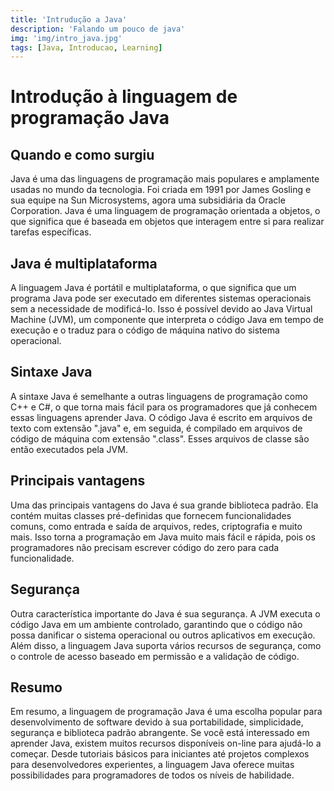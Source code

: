 ```yaml
---
title: 'Intrudução a Java'
description: 'Falando um pouco de java'
img: 'img/intro_java.jpg'
tags: [Java, Introducao, Learning]
---
```


# Introdução à linguagem de programação Java

## Quando e como surgiu
 Java é uma das linguagens de programação mais populares e amplamente usadas no mundo da tecnologia. Foi criada em 1991 por James Gosling e sua equipe na Sun Microsystems, agora uma subsidiária da Oracle Corporation. Java é uma linguagem de programação orientada a objetos, o que significa que é baseada em objetos que interagem entre si para realizar tarefas específicas.

## Java é multiplataforma
A linguagem Java é portátil e multiplataforma, o que significa que um programa Java pode ser executado em diferentes sistemas operacionais sem a necessidade de modificá-lo. Isso é possível devido ao Java Virtual Machine (JVM), um componente que interpreta o código Java em tempo de execução e o traduz para o código de máquina nativo do sistema operacional.

## Sintaxe Java
A sintaxe Java é semelhante a outras linguagens de programação como C++ e C#, o que torna mais fácil para os programadores que já conhecem essas linguagens aprender Java. O código Java é escrito em arquivos de texto com extensão ".java" e, em seguida, é compilado em arquivos de código de máquina com extensão ".class". Esses arquivos de classe são então executados pela JVM.

## Principais vantagens
Uma das principais vantagens do Java é sua grande biblioteca padrão. Ela contém muitas classes pré-definidas que fornecem funcionalidades comuns, como entrada e saída de arquivos, redes, criptografia e muito mais. Isso torna a programação em Java muito mais fácil e rápida, pois os programadores não precisam escrever código do zero para cada funcionalidade.

## Segurança
Outra característica importante do Java é sua segurança. A JVM executa o código Java em um ambiente controlado, garantindo que o código não possa danificar o sistema operacional ou outros aplicativos em execução. Além disso, a linguagem Java suporta vários recursos de segurança, como o controle de acesso baseado em permissão e a validação de código.

## Resumo
Em resumo, a linguagem de programação Java é uma escolha popular para desenvolvimento de software devido à sua portabilidade, simplicidade, segurança e biblioteca padrão abrangente. Se você está interessado em aprender Java, existem muitos recursos disponíveis on-line para ajudá-lo a começar. Desde tutoriais básicos para iniciantes até projetos complexos para desenvolvedores experientes, a linguagem Java oferece muitas possibilidades para programadores de todos os níveis de habilidade.
